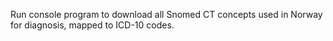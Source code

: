 Run console program to download all Snomed CT concepts used in Norway for diagnosis, mapped to ICD-10 codes.
